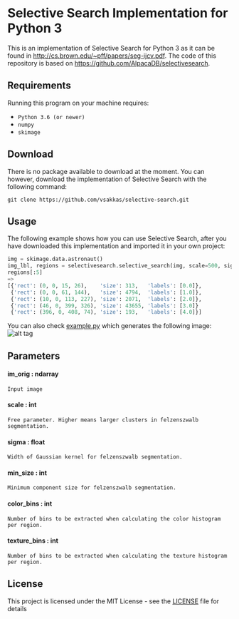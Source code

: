 # Selective Search Implementation for Python 3

This is an implementation of Selective Search for Python 3 as it can be found in http://cs.brown.edu/~pff/papers/seg-ijcv.pdf. The code of this repository is based on https://github.com/AlpacaDB/selectivesearch.

## Requirements

Running this program on your machine requires:
* `Python 3.6 (or newer)`
* `numpy`
* `skimage`

## Download

There is no package available to download at the moment. You can however, download the implementation of Selective Search with the following command:
```
git clone https://github.com/vsakkas/selective-search.git
```

## Usage

The following example shows how you can use Selective Search, after you have downloaded this implementation and imported it in your own project:

```python
img = skimage.data.astronaut()
img_lbl, regions = selectivesearch.selective_search(img, scale=500, sigma=0.9, min_size=10)
regions[:5]
=>
[{'rect': (0, 0, 15, 26),    'size': 313,   'labels': [0.0]},
 {'rect': (0, 0, 61, 144),   'size': 4794,  'labels': [1.0]},
 {'rect': (10, 0, 113, 227), 'size': 2071,  'labels': [2.0]},
 {'rect': (46, 0, 399, 326), 'size': 43655, 'labels': [3.0]}
 {'rect': (396, 0, 408, 74), 'size': 193,   'labels': [4.0]}]
```

You can also check [example.py](https://github.com/vsakkas/selective-search/blob/master/example/example.py) which generates the following image:
![alt tag](https://github.com/AlpacaDB/selectivesearch/raw/develop/example/result.png)

## Parameters


#### im_orig : ndarray
 ```
 Input image
 ```
 
#### scale : int
 ```
 Free parameter. Higher means larger clusters in felzenszwalb segmentation.
 ```
 
#### sigma : float
 ```
 Width of Gaussian kernel for felzenszwalb segmentation.
 ```
 
#### min_size : int
 ```
 Minimum component size for felzenszwalb segmentation.
 ```
 
#### color_bins : int
 ```
 Number of bins to be extracted when calculating the color histogram per region.
 ```
 
#### texture_bins : int
 ```
 Number of bins to be extracted when calculating the texture histogram per region.
 ```
 

## License

This project is licensed under the MIT License - see the [LICENSE](LICENSE) file for details
